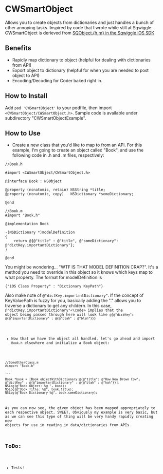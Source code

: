 CWSmartObject
=============

Allows you to create objects from dictionaries and just handles a bunch of other annoying tasks. Inspired by code that I wrote while still at Sqwiggle. CWSmartObject is derieved from [SQObject.{h,m} in the Sqwiggle iOS SDK](https://github.com/sqwiggle/sqwiggle-ios-sdk/blob/master/iOSSDK/SQObject.h)

Benefits
--------
- Rapidly map dictionary to object (helpful for dealing with dictionaries from API)
- Export object to dictionary (helpful for when you are needed to post object to API)
- Encoding/Decoding for Coder baked right in.

How to Install
--------------
Add <code>pod 'CWSmartObject'</code> to your podfile, then import <code>\<CWSmartObject/CWSmartObject.h\></code>. Sample code is available under subdirectory "CWSmartObjectExample".

How to Use
-----------
- Create a new class that you'd like to map to from an API. For this example, I'm going to create an object called "Book", and use the following code in .h and .m files, respectively:

``` objc
//Book.h

#import <CWSmartObject/CWSmartObject.h>

@interface Book : NSObject

@property (nonatomic, retain) NSString *title;
@property (nonatomic, copy)   NSDictionary *someDictionary;

@end

```

``` objc
//Book.m
#import "Book.h"

@implementation Book

-(NSDictionary *)modelDefinition
{
    return @{@"title" : @"title", @"someDictionary": @"dictKey.importantDictionary"};
}

@end
```

You might be wondering... "WTF IS THAT MODEL DEFINITION CRAP?". It's a method you need to override in this object so it knows which keys map to what property.  The format for modelDefinition is 

``` objc
{"iOS Class Property" : "Dictionary KeyPath"}
```

Also make note of <code>@"dictKey.importantDictionary"</code>. If the concept of KeyValuePath is fuzzy for you, basically adding the "." allows you to traverse a dictionary to get any childern. In this case, <code>@"dictKey.importantDictionary"<\code> implies that the object being passed through here will look like <code>@{@"dictKey": @{@"importantDictionary" : @{@"blah" : @"blah"}}}</code>

- Now that we have the object all handled, let's go ahead and import <code>Book.h</code> elsewhere and initialize a Book object:

``` objc
//SomeOtherClass.m
#import "Book.h"

...

Book *book = [Book objectWithDictionary:@{@"title": @"How Now Brown Cow", @"dictKey" : @{@"importantDictionary" : @{@"blah" : @"hah"}}];
NSLog(@"Book Object: %@ ", book);
NSLog(@"Book Title: %@", book.title);
NSLog(@"Book Dictionary %@", book.someDictionary);

```

As you can now see, the given object has been mapped appropriately to each respective object. SWEET. Obviously my example is very basic, but as we can see this type of thing will be very handy rapidly creating new objects for use in reading in data/dictionaries from APIs. 


ToDo: 
-----
- Tests!
